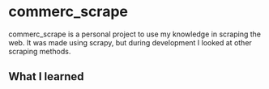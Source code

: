 <h1>commerc_scrape</h1>

commerc_scrape is a personal project to use my knowledge in scraping the web. It was made using scrapy, but during development I looked at other scraping methods.<br> 
<h2>What I learned</h2>
